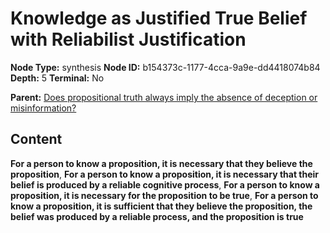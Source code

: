 # Knowledge as Justified True Belief with Reliabilist Justification

**Node Type:** synthesis
**Node ID:** b154373c-1177-4cca-9a9e-dd4418074b84
**Depth:** 5
**Terminal:** No

**Parent:** [Does propositional truth always imply the absence of deception or misinformation?](does-propositional-truth-always-imply-the-absence-of-deception-or-misinformation-antithesis-5b80cc74-93c8-417c-af31-a1e19df58590.md)

## Content

**For a person to know a proposition, it is necessary that they believe the proposition**, **For a person to know a proposition, it is necessary that their belief is produced by a reliable cognitive process**, **For a person to know a proposition, it is necessary for the proposition to be true**, **For a person to know a proposition, it is sufficient that they believe the proposition, the belief was produced by a reliable process, and the proposition is true**
